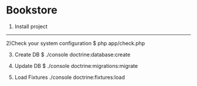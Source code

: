 Bookstore
========================

1) Install project
--------------

2)Check your system configuration
$ php app/check.php

3) Create DB
$ ./console doctrine:database:create

4) Update DB
$ ./console doctrine:migrations:migrate

5) Load Fixtures
./console doctrine:fixtures:load

